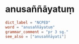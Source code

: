 # anusaññāyatuṃ

``` toml
dict_label = "NCPED"
word = "anusaññāyatuṃ"
grammar_comment = "pr 3 sg."
see_also = ["anusaññāyati"]
```

